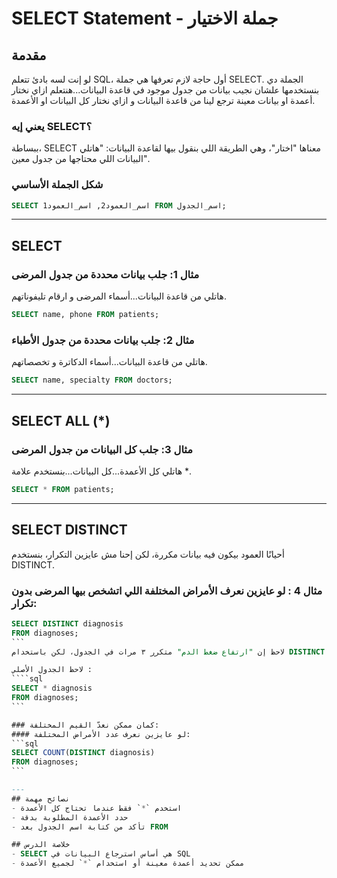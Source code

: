 # SELECT Statement - جملة الاختيار 

## مقدمة
لو إنت لسه بادئ تتعلم SQL، أول حاجة لازم تعرفها هي جملة SELECT. الجملة دي بنستخدمها علشان نجيب بيانات من جدول موجود في قاعدة البيانات...هنتعلم ازاي نختار أعمدة او بيانات معينة ترجع لينا من قاعدة البيانات و ازاي نختار كل البيانات او الأعمدة. 

### يعني إيه SELECT؟
ببساطة، SELECT معناها "اختار"، وهي الطريقة اللي بنقول بيها لقاعدة البيانات: "هاتلي البيانات اللي محتاجها من جدول معين".

### شكل الجملة الأساسي
```sql
SELECT اسم_العمود2, اسم_العمود1 FROM اسم_الجدول;
```
---


## SELECT

### مثال 1: جلب بيانات محددة من جدول المرضى
هاتلي من قاعدة البيانات...أسماء المرضى و ارقام تليفوناتهم.
```sql
SELECT name, phone FROM patients;
```

### مثال 2: جلب بيانات محددة من جدول الأطباء
هاتلي من قاعدة البيانات...أسماء الدكاترة  و تخصصاتهم.
```sql
SELECT name, specialty FROM doctors;
```
---
## SELECT ALL (*)

### مثال 3: جلب كل البيانات من جدول المرضى
هاتلي كل الأعمدة...كل البيانات...بنستخدم علامة *.

```sql
SELECT * FROM patients;
```
---
## SELECT DISTINCT 
أحيانًا العمود بيكون فيه بيانات مكررة، لكن إحنا مش عايزين التكرار، بنستخدم DISTINCT.

### مثال 4 : لو عايزين نعرف الأمراض المختلفة اللي اتشخص بيها المرضى بدون تكرار:

````sql
SELECT DISTINCT diagnosis
FROM diagnoses;
```
لاحظ إن "ارتفاع ضغط الدم" متكرر ٣ مرات في الجدول، لكن باستخدام DISTINCT ظهر مرة واحدة بس.

لاحظ الجدول الأصلي : 
````sql
SELECT * diagnosis
FROM diagnoses;
```

### كمان ممكن نعدّ القيم المختلفة:
#### لو عايزين نعرف عدد الأمراض المختلفة:
```sql
SELECT COUNT(DISTINCT diagnosis)
FROM diagnoses;
```

---
## نصائح مهمة
- استخدم `*` فقط عندما تحتاج كل الأعمدة
- حدد الأعمدة المطلوبة بدقة
- تأكد من كتابة اسم الجدول بعد FROM

## خلاصة الدرس
- SELECT هي أساس استرجاع البيانات في SQL
- ممكن تحديد أعمدة معينة أو استخدام `*` لجميع الأعمدة